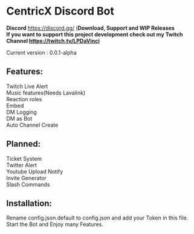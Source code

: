 # CentricX Discord Bot

**Discord** https://discord.gg/ (**Download, Support and WIP Releases**  
**If you want to support this project development check out my Twitch Channel https://twitch.tv/LPDaVinci**  

Current version : 0.0.1-alpha  
## Features:  
Twitch Live Alert  
Music features(Needs Lavalink)    
Reaction roles  
Embed  
DM Logging  
DM as Bot  
Auto Channel Create  

## Planned:  
Ticket System  
Twitter Alert  
Youtube Upload Notify    
Invite Generator  
Slash Commands  

## Installation:
Rename config.json.default to config.json and add your Token in this file.  
Start the Bot and Enjoy many Features.  
